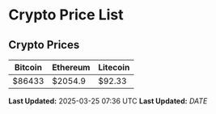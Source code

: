 # Crypto Price List

## Crypto Prices
| Bitcoin | Ethereum | Litecoin |
| ------- | -------- | -------- |
| $86433 | $2054.9 | $92.33 |
**Last Updated:** 2025-03-25 07:36 UTC
**Last Updated:** $DATE$
